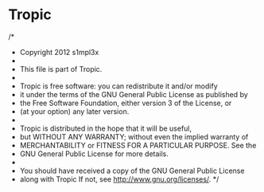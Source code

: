 Tropic
======

/*
 * Copyright 2012 s1mpl3x
 * 
 * This file is part of Tropic.
 * 
 * Tropic is free software: you can redistribute it and/or modify
 * it under the terms of the GNU General Public License as published by
 * the Free Software Foundation, either version 3 of the License, or
 * (at your option) any later version.
 * 
 * Tropic is distributed in the hope that it will be useful,
 * but WITHOUT ANY WARRANTY; without even the implied warranty of
 * MERCHANTABILITY or FITNESS FOR A PARTICULAR PURPOSE.  See the
 * GNU General Public License for more details.
 * 
 * You should have received a copy of the GNU General Public License
 * along with Tropic If not, see <http://www.gnu.org/licenses/>.
 */